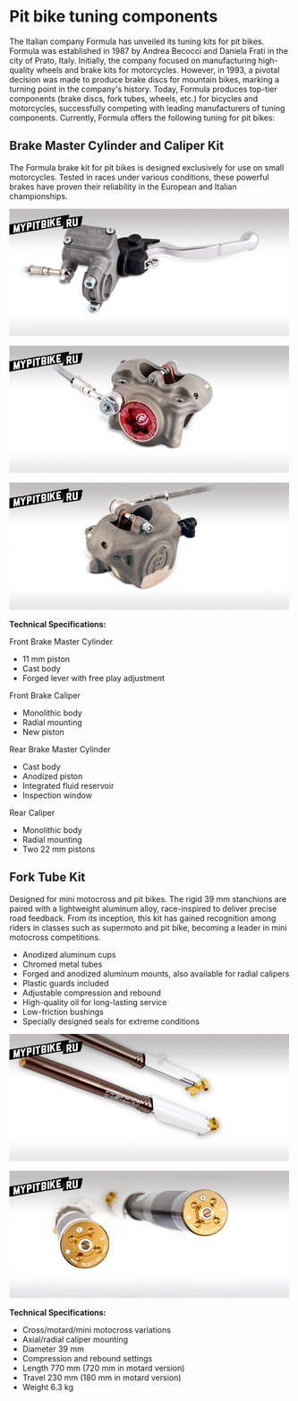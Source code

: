 # Pit bike tuning components

The Italian company Formula has unveiled its tuning kits for pit bikes. Formula was established in 1987 by Andrea Becocci and Daniela Frati in the city of Prato, Italy. Initially, the company focused on manufacturing high-quality wheels and brake kits for motorcycles. However, in 1993, a pivotal decision was made to produce brake discs for mountain bikes, marking a turning point in the company's history. Today, Formula produces top-tier components (brake discs, fork tubes, wheels, etc.) for bicycles and motorcycles, successfully competing with leading manufacturers of tuning components. Currently, Formula offers the following tuning for pit bikes:

## Brake Master Cylinder and Caliper Kit

The Formula brake kit for pit bikes is designed exclusively for use on small motorcycles. Tested in races under various conditions, these powerful brakes have proven their reliability in the European and Italian championships.  

![Formula Brake Master Cylinder](../../../static/img/7b2529.jpg)  

![Formula Front Caliper](../../../static/img/6ca8cb.jpg)  

![Formula Front Caliper](../../../static/img/d8e6f8.jpg)  

**Technical Specifications:**  

Front Brake Master Cylinder  
- 11 mm piston
- Cast body
- Forged lever with free play adjustment

Front Brake Caliper  
- Monolithic body
- Radial mounting
- New piston

Rear Brake Master Cylinder  
- Cast body
- Anodized piston
- Integrated fluid reservoir
- Inspection window

Rear Caliper  
- Monolithic body
- Radial mounting
- Two 22 mm pistons  

## Fork Tube Kit

Designed for mini motocross and pit bikes. The rigid 39 mm stanchions are paired with a lightweight aluminum alloy, race-inspired to deliver precise road feedback. From its inception, this kit has gained recognition among riders in classes such as supermoto and pit bike, becoming a leader in mini motocross competitions.

- Anodized aluminum cups
- Chromed metal tubes
- Forged and anodized aluminum mounts, also available for radial calipers
- Plastic guards included
- Adjustable compression and rebound
- High-quality oil for long-lasting service
- Low-friction bushings
- Specially designed seals for extreme conditions  

![USD Ø39 PITBIKE](../../../static/img/cacfe9.jpg)  

![USD Ø39 PITBIKE](../../../static/img/da7c8c.jpg)  

**Technical Specifications:**  

- Cross/motard/mini motocross variations
- Axial/radial caliper mounting
- Diameter 39 mm
- Compression and rebound settings
- Length 770 mm (720 mm in motard version)
- Travel 230 mm (180 mm in motard version)
- Weight 6.3 kg
